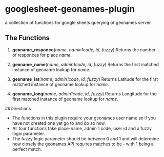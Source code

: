 # googlesheet-geonames-plugin
a collection of functions for google sheets querying of geonames server


## The Functions
1. **geoname_responce**(*name*, *admin1code*, *id*, *fuzzy*)
Returns the number of responces for place *name*.

2. **geoname_name**(*name*, *admin1code*, *id*, *fuzzy*)
Returns the first matched instance of geoname lookup for *name*.

3. **geoname_lat**(*name*, *admin1code*, *id*, *fuzzy*)
Returns Latitude for the first matched instance of geoname lookup for *name*.

4. **geoname_long**(*name*, *admin1code*, *id*, *fuzzy*)
Returns Longitude for the first matched instance of geoname lookup for *name*.



##Directions
* The functions in this plugin require your geonames user name so if you have not created one yet go to [](geonames.org) and do so now.
* All four functions take place-name, admin 1 code, user id and a fuzzy logic parameter. 
* The fuzzy logic parameter should be between 0 and 1 and will determine how closely the geonames API requires matches to be - with 1 being a perfect match.
